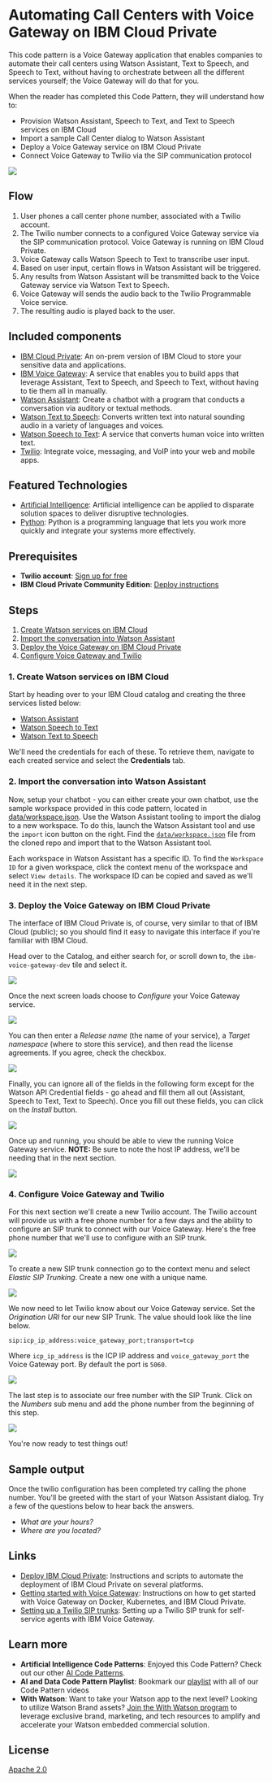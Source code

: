 # Automating Call Centers with Voice Gateway on IBM Cloud Private

This code pattern is a Voice Gateway application that enables companies to automate their call centers using Watson Assistant, Text to Speech, and Speech to Text, without having to orchestrate between all the different services yourself; the Voice Gateway will do that for you.

When the reader has completed this Code Pattern, they will understand how to:

* Provision Watson Assistant, Speech to Text, and Text to Speech services on IBM Cloud
* Import a sample Call Center dialog to Watson Assistant
* Deploy a Voice Gateway service on IBM Cloud Private
* Connect Voice Gateway to Twilio via the SIP communication protocol

![](images/architecture.png)

## Flow

1. User phones a call center phone number, associated with a Twilio account.
2. The Twilio number connects to a configured Voice Gateway service via the SIP communication protocol. Voice Gateway is running on IBM Cloud Private.
3. Voice Gateway calls Watson Speech to Text to transcribe user input.
4. Based on user input, certain flows in Watson Assistant will be triggered.
5. Any results from Watson Assistant will be transmitted back to the Voice Gateway service via Watson Text to Speech.
6. Voice Gateway will sends the audio back to the Twilio Programmable Voice service.
7. The resulting audio is played back to the user.

## Included components

* [IBM Cloud Private](https://www.ibm.com/cloud/private): An on-prem version of IBM Cloud to store your sensitive data and applications.
* [IBM Voice Gateway](https://www.ibm.com/support/knowledgecenter/en/SS4U29/welcome_voicegateway.html): A service that enables you to build apps that leverage Assistant, Text to Speech, and Speech to Text, without having to tie them all in manually.
* [Watson Assistant](https://www.ibm.com/watson/developercloud/conversation.html): Create a chatbot with a program that conducts a conversation via auditory or textual methods.
* [Watson Text to Speech](https://www.ibm.com/watson/developercloud/text-to-speech.html): Converts written text into natural sounding audio in a variety of languages and voices.
* [Watson Speech to Text](https://www.ibm.com/watson/developercloud/speech-to-text.html): A service that converts human voice into written text.
* [Twilio](https://console.ng.bluemix.net/catalog/services/twilio): Integrate voice, messaging, and VoIP into your web and mobile apps.

## Featured Technologies

* [Artificial Intelligence](https://medium.com/ibm-data-science-experience): Artificial intelligence can be applied to disparate solution spaces to deliver disruptive technologies.
* [Python](https://www.python.org/): Python is a programming language that lets you work more quickly and integrate your systems more effectively.

<!--
# Watch the Video

[![](http://img.youtube.com/vi/b-94B3O1czU/0.jpg)](https://youtu.be/b-94B3O1czU)
-->

## Prerequisites

* **Twilio account**: [Sign up for free](https://www.twilio.com/try-twilio)
* **IBM Cloud Private Community Edition**: [Deploy instructions](https://github.com/IBM/deploy-ibm-cloud-private)

## Steps

1. [Create Watson services on IBM Cloud](#1-create-watson-services-on-ibm-cloud)
2. [Import the conversation into Watson Assistant](#2-import-the-conversation-into-watson-assistant)
3. [Deploy the Voice Gateway on IBM Cloud Private](#3-deploy-the-voice-gateway-on-ibm-cloud-private)
4. [Configure Voice Gateway and Twilio](#4-configure-voice-gateway-and-twilio)

### 1. Create Watson services on IBM Cloud

Start by heading over to your IBM Cloud catalog and creating the three services listed below:

* [Watson Assistant](https://console.ng.bluemix.net/catalog/services/conversation/)
* [Watson Speech to Text](https://console.bluemix.net/catalog/services/speech-to-text/)
* [Watson Text to Speech](https://console.bluemix.net/catalog/services/text-to-speech/)

We'll need the credentials for each of these. To retrieve them, navigate to each created service and select the **Credentials** tab.

<!--TODO Add a screenshot of credentials here -->

### 2. Import the conversation into Watson Assistant

Now, setup your chatbot - you can either create your own chatbot, use the sample workspace provided in this code pattern, located in [data/workspace.json](data/workspace.json). Use the Watson Assistant tooling to import the dialog to a new workspace. To do this, launch the Watson Assistant tool and use the `import` icon button on the right. Find the [`data/workspace.json`](data/workspace.json) file from the cloned repo and import that to the Watson Assistant tool.

Each workspace in Watson Assistant has a specific ID. To find the `Workspace ID` for a given workspace, click the context menu of the workspace and select `View details`. The workspace ID can be copied and saved as we'll need it in the next step.

<!--TODO Add a screenshot of importing the workspace -->

### 3. Deploy the Voice Gateway on IBM Cloud Private

The interface of IBM Cloud Private is, of course, very similar to that of IBM Cloud (public); so you should find it easy to navigate this interface if you're familiar with IBM Cloud.

Head over to the Catalog, and either search for, or scroll down to, the `ibm-voice-gateway-dev` tile and select it.

![](images/catalog.png)

Once the next screen loads choose to _Configure_ your Voice Gateway service.

![](images/overview.png)

You can then enter a _Release name_ (the name of your service), a _Target namespace_ (where to store this service), and then read the license agreements. If you agree, check the checkbox.

![](images/name.png)

Finally, you can ignore all of the fields in the following form except for the Watson API Credential fields - go ahead and fill them all out (Assistant, Speech to Text, Text to Speech). Once you fill out these fields, you can click on the _Install_ button.

![](images/credentials.png)

Once up and running, you should be able to view the running Voice Gateway service. **NOTE:** Be sure to note the host IP address, we'll be needing that in the next section.

![](images/icp.png)

### 4. Configure Voice Gateway and Twilio

For this next section we'll create a new Twilio account. The Twilio account will provide us with a free phone number for a few days and the ability to configure an SIP trunk to connect with our Voice Gateway. Here's the free phone number that we'll use to configure with an SIP trunk.

![](images/number.png)

To create a new SIP trunk connection go to the context menu and select _Elastic SIP Trunking_. Create a new one with a unique name.

![](images/trunk.png)

We now need to let Twilio know about our Voice Gateway service. Set the _Origination URI_ for our new SIP Trunk. The value should look like the line below.

```
sip:icp_ip_address:voice_gateway_port;transport=tcp
```

Where `icp_ip_address` is the ICP IP address and `voice_gateway_port` the Voice Gateway port. By default the port is `5060`.

![](images/sip.png)

The last step is to associate our free number with the SIP Trunk. Click on the _Numbers_ sub menu and add the phone number from the beginning of this step.

![](images/sip_number.png)

You're now ready to test things out!

## Sample output

Once the twilio configuration has been completed try calling the phone number. You'll be greeted with the start of your Watson Assistant dialog. Try a few of the questions below to hear back the answers.

* _What are your hours?_
* _Where are you located?_

## Links

* [Deploy IBM Cloud Private](https://github.com/IBM/deploy-ibm-cloud-private/): Instructions and scripts to automate the deployment of IBM Cloud Private on several platforms.
* [Getting started with Voice Gateway](https://www.ibm.com/support/knowledgecenter/en/SS4U29/gettingstarted.html): Instructions on how to get started with Voice Gateway on Docker, Kubernetes, and IBM Cloud Private.
* [Setting up a Twilio SIP trunks](https://www.ibm.com/support/knowledgecenter/SS4U29/twilio.html): Setting up a Twilio SIP trunk for self-service agents with IBM Voice Gateway.

## Learn more

* **Artificial Intelligence Code Patterns**: Enjoyed this Code Pattern? Check out our other [AI Code Patterns](https://developer.ibm.com/code/technologies/artificial-intelligence/).
* **AI and Data Code Pattern Playlist**: Bookmark our [playlist](https://www.youtube.com/playlist?list=PLzUbsvIyrNfknNewObx5N7uGZ5FKH0Fde) with all of our Code Pattern videos
* **With Watson**: Want to take your Watson app to the next level? Looking to utilize Watson Brand assets? [Join the With Watson program](https://www.ibm.com/watson/with-watson/) to leverage exclusive brand, marketing, and tech resources to amplify and accelerate your Watson embedded commercial solution.

## License

[Apache 2.0](LICENSE)

